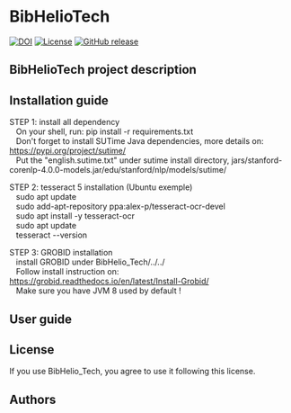 # BibHelioTech

[![DOI](https://zenodo.org/badge/515186537.svg)](https://zenodo.org/badge/latestdoi/515186537)
[![License](https://img.shields.io/github/license/ADablanc/BibHelioTech.svg)](http://www.apache.org/licenses/LICENSE-2.0.html)
[![GitHub release](https://img.shields.io/github/release/ADablanc/BibHelioTech.svg)](https://github.com/ADablanc/BibHelioTech/releases/tag/v2.0.0)


## BibHelioTech project description

## Installation guide
STEP 1: install all dependency<br />
&nbsp;&nbsp;&nbsp;On your shell, run: pip install -r requirements.txt<br />
&nbsp;&nbsp;&nbsp;Don't forget to install SUTime Java dependencies, more details on: https://pypi.org/project/sutime/ <br />
&nbsp;&nbsp;&nbsp;Put the "english.sutime.txt" under sutime install directory, jars/stanford-corenlp-4.0.0-models.jar/edu/stanford/nlp/models/sutime/

STEP 2: tesseract 5 installation (Ubuntu exemple)<br />
&nbsp;&nbsp;&nbsp;sudo apt update<br />
&nbsp;&nbsp;&nbsp;sudo add-apt-repository ppa:alex-p/tesseract-ocr-devel<br />
&nbsp;&nbsp;&nbsp;sudo apt install -y tesseract-ocr<br />
&nbsp;&nbsp;&nbsp;sudo apt update<br />
&nbsp;&nbsp;&nbsp;tesseract --version

STEP 3: GROBID installation<br />
&nbsp;&nbsp;&nbsp;install GROBID under BibHelio_Tech/../../<br />
&nbsp;&nbsp;&nbsp;Follow install instruction on: https://grobid.readthedocs.io/en/latest/Install-Grobid/ <br />
&nbsp;&nbsp;&nbsp;Make sure you have JVM 8 used by default !

## User guide

## License
If you use BibHelio_Tech, you agree to use it following this license.

## Authors